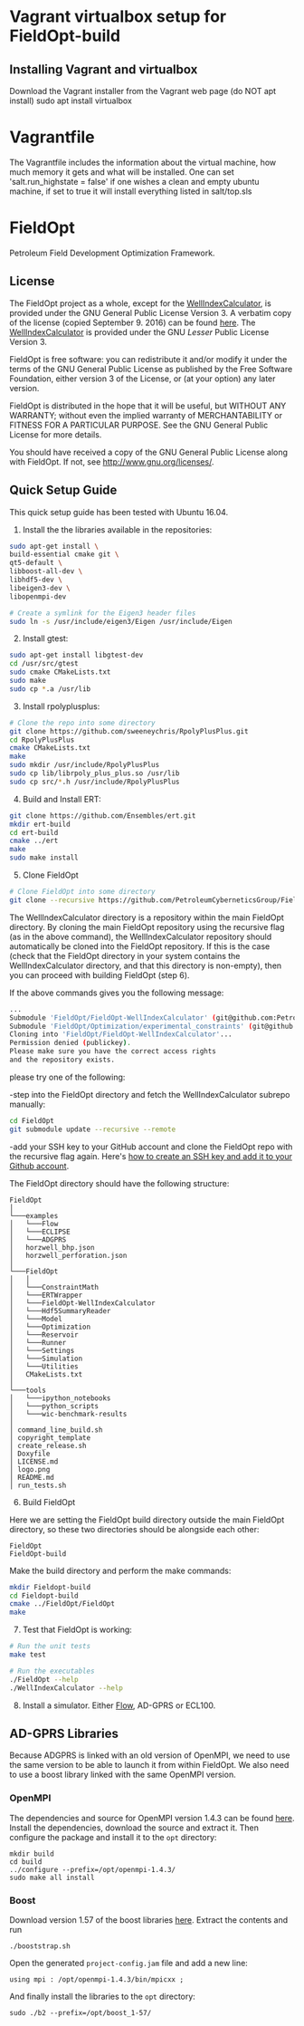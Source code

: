 # Vagrant virtualbox setup for FieldOpt-build

## Installing Vagrant and virtualbox
Download the Vagrant installer from the Vagrant web page (do NOT apt install)
sudo apt install virtualbox

# Vagrantfile
The Vagrantfile includes the information about the virtual machine, how much memory it gets and what will be installed. One can set 'salt.run_highstate = false' if one wishes a clean and empty ubuntu machine, if set to true it will install everything listed in salt/top.sls

# FieldOpt
Petroleum Field Development Optimization Framework.

## License
The FieldOpt project as a whole, except for the
[WellIndexCalculator](FieldOpt/WellIndexCalculator), is
provided under the GNU General Public License Version 3.
A verbatim copy of the license (copied September 9. 2016) can be
found [here](LICENSE.md).
The [WellIndexCalculator](FieldOpt/WellIndexCalculator) is
provided under the GNU _Lesser_ Public License Version 3.

FieldOpt is free software: you can redistribute it and/or modify
it under the terms of the GNU General Public License as published by
the Free Software Foundation, either version 3 of the License, or
(at your option) any later version.

FieldOpt is distributed in the hope that it will be useful,
but WITHOUT ANY WARRANTY; without even the implied warranty of
MERCHANTABILITY or FITNESS FOR A PARTICULAR PURPOSE.  See the
GNU General Public License for more details.

You should have received a copy of the GNU General Public License
along with FieldOpt.  If not, see <http://www.gnu.org/licenses/>.


## Quick Setup Guide
This quick setup guide has been tested with Ubuntu 16.04.

1. Install the the libraries available in the repositories:
```bash
sudo apt-get install \
build-essential cmake git \
qt5-default \
libboost-all-dev \
libhdf5-dev \
libeigen3-dev \
libopenmpi-dev

# Create a symlink for the Eigen3 header files
sudo ln -s /usr/include/eigen3/Eigen /usr/include/Eigen
```

2. Install gtest:
```bash
sudo apt-get install libgtest-dev
cd /usr/src/gtest
sudo cmake CMakeLists.txt
sudo make
sudo cp *.a /usr/lib
```

3. Install rpolyplusplus:
```bash
# Clone the repo into some directory
git clone https://github.com/sweeneychris/RpolyPlusPlus.git
cd RpolyPlusPlus
cmake CMakeLists.txt
make
sudo mkdir /usr/include/RpolyPlusPlus
sudo cp lib/librpoly_plus_plus.so /usr/lib
sudo cp src/*.h /usr/include/RpolyPlusPlus
```

4. Build and Install ERT:
```bash
git clone https://github.com/Ensembles/ert.git
mkdir ert-build
cd ert-build
cmake ../ert
make
sudo make install
```

5. Clone FieldOpt
```bash
# Clone FieldOpt into some directory
git clone --recursive https://github.com/PetroleumCyberneticsGroup/FieldOpt.git
```
The WellIndexCalculator directory is a repository within the main FieldOpt directory. By cloning the main FieldOpt repository using the recursive flag (as in the above command), the WellIndexCalculator repository should automatically be cloned into the FieldOpt repository. If this is the case (check that the FieldOpt directory in your system contains the WellIndexCalculator directory, and that this directory is non-empty), then you can proceed with building FieldOpt (step 6).

If the above commands gives you the following message:
```bash
...    
Submodule 'FieldOpt/FieldOpt-WellIndexCalculator' (git@github.com:PetroleumCyberneticsGroup/FieldOpt-WellIndexCalculator.git) registered for path 'FieldOpt/FieldOpt-WellIndexCalculator'                                                                     
Submodule 'FieldOpt/Optimization/experimental_constraints' (git@github.com:PetroleumCyberneticsGroup/experimental_constraints.git) registered for path 'FieldOpt/Optimization/experimental_constraints'                                                       
Cloning into 'FieldOpt/FieldOpt-WellIndexCalculator'...                                                                        
Permission denied (publickey).                                                                                             fatal: Could not read from remote repository.                                                                                      
Please make sure you have the correct access rights
and the repository exists.
```
please try one of the following:

-step into the FieldOpt directory and fetch the WellIndexCalculator subrepo manually:
```bash
cd FieldOpt
git submodule update --recursive --remote
```

-add your SSH key to your GitHub account and clone the FieldOpt repo with the recursive flag again. Here's [how to create an SSH key and add it to your Github account](https://help.github.com/articles/generating-an-ssh-key/).

The FieldOpt directory should have the following structure:
```
FieldOpt
│   
└───examples
│   └───Flow
│   └───ECLIPSE
│   └───ADGPRS        
│   horzwell_bhp.json
│   horzwell_perforation.json
│
└───FieldOpt
│   │   
│   └───ConstraintMath
│   └───ERTWrapper
│   └───FieldOpt-WellIndexCalculator
│   └───Hdf5SummaryReader
│   └───Model
│   └───Optimization
│   └───Reservoir
│   └───Runner
│   └───Settings
│   └───Simulation
│   └───Utilities
│   CMakeLists.txt
│    
└───tools
│   └───ipython_notebooks
│   └───python_scripts
│   └───wic-benchmark-results
│   
│ command_line_build.sh
│ copyright_template
│ create_release.sh
│ Doxyfile
│ LICENSE.md
│ logo.png
│ README.md
│ run_tests.sh

```

6. Build FieldOpt

Here we are setting the FieldOpt build directory outside the main FieldOpt directory, so these two directories should be alongside each other:
```
FieldOpt
FieldOpt-build
```

Make the build directory and perform the make commands:
```bash
mkdir Fieldopt-build
cd Fieldopt-build
cmake ../FieldOpt/FieldOpt
make
```


7. Test that FieldOpt is working:
```bash
# Run the unit tests
make test

# Run the executables
./FieldOpt --help
./WellIndexCalculator --help
```

8. Install a simulator. Either [Flow](http://opm-project.org?page_id=19), AD-GPRS or ECL100.

## AD-GPRS Libraries
Because ADGPRS is linked with an old version of OpenMPI, we need to use the same version to be able to launch it from within FieldOpt. We also need to use a boost library linked with the same OpenMPI version.

### OpenMPI
The dependencies and source for OpenMPI version 1.4.3 can be found [here](https://launchpad.net/ubuntu/precise/amd64/openmpi-bin/1.4.3-2.1ubuntu3). Install the dependencies, download the source and extract it. Then configure the package and install it to the `opt` directory:
```
mkdir build
cd build
../configure --prefix=/opt/openmpi-1.4.3/
sudo make all install
```

### Boost
Download version 1.57 of the boost libraries [here](https://sourceforge.net/projects/boost/files/boost/1.57.0/). Extract the contents and run
```
./booststrap.sh
```
Open the generated `project-config.jam` file and add a new line:
```
using mpi : /opt/openmpi-1.4.3/bin/mpicxx ;
```
And finally install the libraries to the `opt` directory:
```
sudo ./b2 --prefix=/opt/boost_1-57/
```
